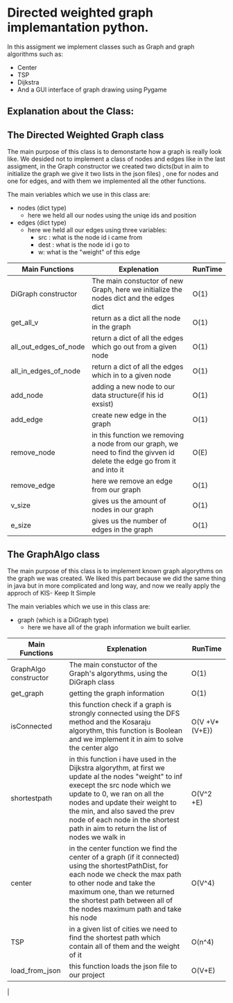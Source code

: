 # Directed weighted graph implemantation python.

In this assigment we implement classes such as Graph and graph algorithms such as:  
* Center
* TSP
* Dijkstra
* And a GUI interface of graph drawing using Pygame


## Explanation about the Class:
 
 ## The Directed Weighted Graph class
The main purpose of this class is to demonstarte how a graph is really look like.
We desided not to implement a class of nodes and edges like in the last assigment, in the Graph constructor we created two
dicts(but in aim to initialize the graph we give it two lists in the json files) , one for nodes and one for edges, and with them we implemented all the other functions.

The main veriables which we use in this class are:
  - nodes (dict type)
    - here we held all our nodes using the uniqe ids and position
  - edges (dict type)
    - here we held all our edges using three variables:
      - src : what is the node id i came from
      - dest : what is the node id i go to
      - w: what is the "weight" of this edge

|Main Functions|Explenation|RunTime|
|---|---|---|
|DiGraph constructor | The main constuctor of new Graph, here we initialize the nodes dict and the edges dict |O(1)
|get_all_v| return as a dict all the node in the graph |O(1)
|all_out_edges_of_node| return a dict of all the edges which go out from a given node |O(1)
|all_in_edges_of_node| return a dict of all the edges which in to a given node |O(1)
|add_node| adding a new node to our data structure(if his id exsist)|O(1)
|add_edge| create new edge in the graph|O(1)
|remove_node| in this function we removing a node from our graph, we need to find the givven id delete the edge go from it and into it|O(E)
|remove_edge| here we remove an edge from our graph|O(1)
|v_size| gives us the amount of nodes in our graph|O(1)
|e_size| gives us the number of edges in the graph|O(1)


## The GraphAlgo class
The main purpose of this class is to implement known graph algorythms on the graph we was created.
We liked this part because we did the same thing in java but in more complicated and long way,
and now we really apply the approch of KIS- Keep It Simple

The main veriables which we use in this class are:
  * graph (which is a DiGraph type)
    * here we have all of the graph information we built earlier.
   
|Main Functions|Explenation|RunTime|
|---|---|---|
|GraphAlgo constructor | The main constuctor of the Graph's algorythms, using the DiGraph class|O(1)|
|get_graph| getting the graph information|O(1)|
|isConnected| this function check if a graph is strongly connected using the DFS method and the Kosaraju algorythm, this function is Boolean and we implement it in aim to solve the center algo |O(V +V*(V+E))|
|shortestpath| in this function i have used in the Dijkstra algorythm, at first we update al the nodes "weight" to inf execept the src node which we update to 0, we ran on all the nodes and update their weight to the min, and also saved the prev node of each node in the shortest path in aim to return the list of nodes we walk in |O(V^2 +E)|
|center| in the center function we find the center of a graph (if it connected) using the shortestPathDist, for each node we check the max path to other node and take the maximum one, than we returned the shortest path between all of the nodes maximum path and take his node | O(V^4)
|TSP| in a given list of cities we need to find the shortest path which contain all of them and the weight of it|O(n^4)
|load_from_json| this function loads the json file to our project|O(V+E)|
|

